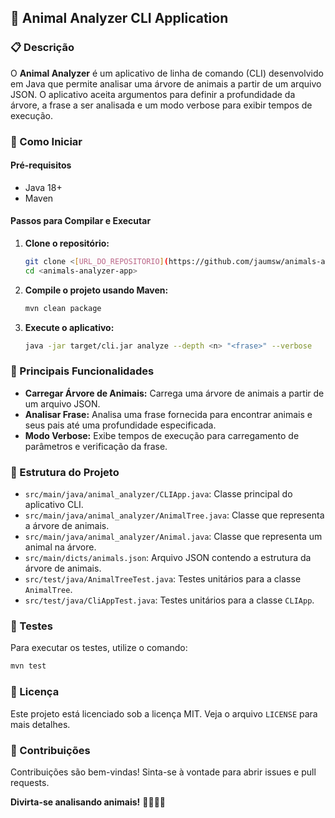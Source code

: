 ## 🐾 Animal Analyzer CLI Application

### 📋 Descrição

O **Animal Analyzer** é um aplicativo de linha de comando (CLI) desenvolvido em Java que permite analisar uma árvore de animais a partir de um arquivo JSON. O aplicativo aceita argumentos para definir a profundidade da árvore, a frase a ser analisada e um modo verbose para exibir tempos de execução.

### 🚀 Como Iniciar

#### Pré-requisitos

- Java 18+
- Maven

#### Passos para Compilar e Executar

1. **Clone o repositório:**
   ```sh
   git clone <[URL_DO_REPOSITORIO](https://github.com/jaumsw/animals-analyzer-app.git)>
   cd <animals-analyzer-app>
   ```

2. **Compile o projeto usando Maven:**
   ```sh
   mvn clean package
   ```

3. **Execute o aplicativo:**
   ```sh
   java -jar target/cli.jar analyze --depth <n> "<frase>" --verbose
   ```

### 🔧 Principais Funcionalidades

- **Carregar Árvore de Animais:** Carrega uma árvore de animais a partir de um arquivo JSON.
- **Analisar Frase:** Analisa uma frase fornecida para encontrar animais e seus pais até uma profundidade especificada.
- **Modo Verbose:** Exibe tempos de execução para carregamento de parâmetros e verificação da frase.

### 📂 Estrutura do Projeto

- `src/main/java/animal_analyzer/CLIApp.java`: Classe principal do aplicativo CLI.
- `src/main/java/animal_analyzer/AnimalTree.java`: Classe que representa a árvore de animais.
- `src/main/java/animal_analyzer/Animal.java`: Classe que representa um animal na árvore.
- `src/main/dicts/animals.json`: Arquivo JSON contendo a estrutura da árvore de animais.
- `src/test/java/AnimalTreeTest.java`: Testes unitários para a classe `AnimalTree`.
- `src/test/java/CliAppTest.java`: Testes unitários para a classe `CLIApp`.

### 🧪 Testes

Para executar os testes, utilize o comando:
```sh
mvn test
```

### 📜 Licença

Este projeto está licenciado sob a licença MIT. Veja o arquivo `LICENSE` para mais detalhes.

### 👥 Contribuições

Contribuições são bem-vindas! Sinta-se à vontade para abrir issues e pull requests.

**Divirta-se analisando animais!** 🦁🐯🐵🦅
